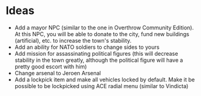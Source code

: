# Ideas

- Add a mayor NPC (similar to the one in Overthrow Community Edition). At this NPC, you will be able to donate to the city, fund new buildings (artificial), etc. to increase the town's stability. 
- Add an ability for NATO soldiers to change sides to yours
- Add mission for assassinating political figures (this will decrease stability in the town greatly, although the political figure will have a pretty good escort with him)
- Change arsenal to Jeroen Arsenal
- Add a lockpick item and make all vehicles locked by default. Make it be possible to be lockpicked using ACE radial menu (similar to Vindicta)
